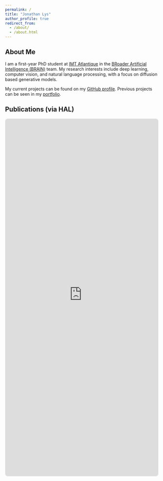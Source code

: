 ```yaml
---
permalink: /
title: "Jonathan Lys"
author_profile: true
redirect_from: 
  - /about/
  - /about.html
---
```


## About Me

I am a first-year PhD student at [IMT Atlantique](https://www.imt-atlantique.fr/en) in the [BRoader Artificial Intelligence (BRAIN)](http://recherche.imt-atlantique.fr/brain/) team. 
My research interests include deep learning, computer vision, and natural language processing, with a focus on diffusion based generative models.

My current projects can be found on my [GitHub profile](https://github.com/jonathanlys01). Previous projects can be seen in my [portfolio](https://jonathanlys01.github.io/portfolio/).


## Publications (via HAL)


<div style="overflow:auto; border-radius:8px; border:1px solid rgb(228, 228, 228)">
  <iframe 
    src="https://haltools.archives-ouvertes.fr/Public/afficheRequetePubli.php?idHal=1399960&CB_auteur=oui&CB_titre=oui&CB_article=oui&CB_DOI=oui&CB_vignette=oui&langue=all&tri_exp=date_publi&tri_exp2=titre&tri_exp3=typdoc&ordre_aff=TA&Fen=Aff" 
    width="100%" 
    height="30%"
    frameborder="0">
  </iframe>
</div>
